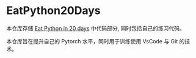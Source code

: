 # EatPython20Days

本仓库存储 [Eat Python in 20 days](https://github.com/lyhue1991/eat_pytorch_in_20_days) 中代码部分, 同时包括自己的练习代码。

本仓库旨在提升自己的 Pytorch 水平，同时用于训练使用 VsCode 与 Git 的技术。
